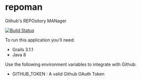 # repoman
Github's REPOsitory MANager

[![Build Status](https://snap-ci.com/marcoscarceles/repoman/branch/master/build_image)](https://snap-ci.com/marcoscarceles/repoman/branch/master)

To run this application you'll need:
 * Grails 3.1.1
 * Java 8
 
Use the following environment variables to integrate with Github:
 * GITHUB_TOKEN : A valid Github OAuth Token